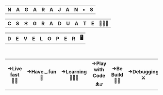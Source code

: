 
<table>
    <tr><th>N</th>
        <th>A</th>
        <th>G</th>
        <th>A</th>
        <th>R</th>
        <th>A</th>
        <th>J</th>
        <th>A</th>
        <th>N</th>
        <th>▪️</th>
        <th>S</th>
    </tr>
</table>
<table>
    <tr><th>C</th>
        <th>S</th>
        <th>✶</th>
        <th>G</th>
        <th>R</th>
        <th>A</th>
        <th>D</th>
        <th>U</th>
        <th>A</th>
        <th>T</th>
        <th>E</th>
        <th>👨🏼‍🎓</th>
    </tr>
</table>
<table>
    <tr><th>D </th>
        <th>E</th>
        <th>V</th>
        <th>E</th>
        <th>L</th>
        <th>O</th>
        <th>P</th>
        <th>E</th>
        <th>R</th>
        <th>🖥</th>
    </tr>
</table>
<br>
<table>
    <tr ><th>->Live fast   🚴‍♂️ </th>
        <th>->Have._.fun  🕺</th>
        <th>->Learning  👨🏾‍💻</th>
        <th>->Play with Code   ⛹️‍♂️</th>
        <th>->Be Build   🏋️‍♀️</th>
        <th>->Debugging    ⚔️</th>
        <th>->Die young   ⚰️</th></tr>
</table>

